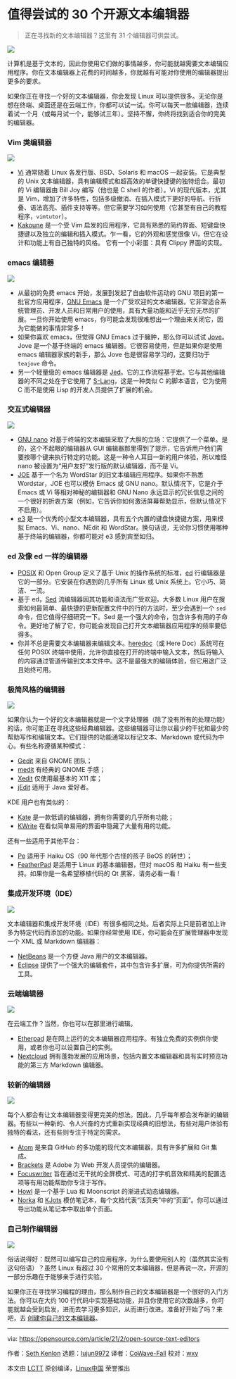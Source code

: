 [#]: collector: (lujun9972)
[#]: translator: (CoWave-Fall)
[#]: reviewer: (wxy)
[#]: publisher: (wxy)
[#]: url: (https://linux.cn/article-14632-1.html)
[#]: subject: (31 open source text editors you need to try)
[#]: via: (https://opensource.com/article/21/2/open-source-text-editors)
[#]: author: (Seth Kenlon https://opensource.com/users/seth)

值得尝试的 30 个开源文本编辑器
======

> 正在寻找新的文本编辑器？这里有 31 个编辑器可供尝试。

![](https://img.linux.net.cn/data/attachment/album/202205/24/184603krbzynnnikz8b0nc.jpg)

计算机是基于文本的，因此你使用它们做的事情越多，你可能就越需要文本编辑应用程序。你在文本编辑器上花费的时间越多，你就越有可能对你使用的编辑器提出更多的要求。

如果你正在寻找一个好的文本编辑器，你会发现 Linux 可以提供很多。无论你是想在终端、桌面还是在云端工作，你都可以试一试。你可以每天一款编辑器，连续着试一个月（或每月试一个，能够试三年）。坚持不懈，你终将找到适合你的完美的编辑器。

### Vim 类编辑器

![][2]

* [Vi][3] 通常随着 Linux 各发行版、BSD、Solaris 和 macOS 一起安装。它是典型的 Unix 文本编辑器，具有编辑模式和超高效的单键快捷键的独特组合。最初的 Vi 编辑器由 Bill Joy 编写（他也是 C shell 的作者）。Vi 的现代版本，尤其是 Vim，增加了许多特性，包括多级撤消、在插入模式下更好的导航、行折叠、语法高亮、插件支持等等。但它需要学习如何使用（它甚至有自己的教程程序，`vimtutor`）。
* [Kakoune][4] 是一个受 Vim 启发的应用程序，它具有熟悉的简约界面、短键盘快捷键以及独立的编辑和插入模式。乍一看，它的外观和感觉很像 Vi，但它在设计和功能上有自己独特的风格。 它有一个小彩蛋：具有 Clippy 界面的实现。

### emacs 编辑器

![][5]

* 从最初的免费 emacs 开始，发展到发起了自由软件运动的 GNU 项目的第一批官方应用程序，[GNU Emacs][6] 是一个广受欢迎的文本编辑器。它非常适合系统管理员、开发人员和日常用户的使用，具有大量功能和近乎无穷无尽的扩展。一旦你开始使用 emacs，你可能会发现很难想出一个理由来关闭它，因为它能做的事情非常多！
* 如果你喜欢 emacs，但觉得 GNU Emacs 过于臃肿，那么你可以试试 [Jove][7]。Jove 是一个基于终端的 emacs 编辑器。它很容易使用，但是如果你是使用 emacs 编辑器家族的新手，那么 Jove 也是很容易学习的，这要归功于 `teajove` 命令。
* 另一个轻量级的 emacs 编辑器是 [Jed][8]。它的工作流程基于宏。它与其他编辑器的不同之处在于它使用了 [S-Lang][9]，这是一种类似 C 的脚本语言，它为使用 C 而不是使用 Lisp 的开发人员提供了扩展的机会。

### 交互式编辑器

![][10]

* [GNU nano][11] 对基于终端的文本编辑采取了大胆的立场：它提供了一个菜单。是的，这个不起眼的编辑器从 GUI 编辑器那里得到了提示，它告诉用户他们需要按哪个键来执行特定的功能。这是一种令人耳目一新的用户体验，所以难怪 nano 被设置为“用户友好”发行版的默认编辑器，而不是 Vi。
* [JOE][12] 基于一个名为 WordStar 的旧文本编辑应用程序。如果你不熟悉 Wordstar，JOE 也可以模仿 Emacs 或 GNU nano。默认情况下，它是介于 Emacs 或 Vi 等相对神秘的编辑器和 GNU Nano 永远显示的冗长信息之间的一个很好的折衷方案（例如，它告诉你如何激活屏幕帮助显示，但默认情况下不启用）。
* [e3][13] 是一个优秀的小型文本编辑器，具有五个内置的键盘快捷键方案，用来模拟 Emacs、Vi、nano、NEdit 和 WordStar。换句话说，无论你习惯使用哪种基于终端的编辑器，你都可能对 e3 感到宾至如归。

### ed 及像 ed 一样的编辑器

* [POSIX][15] 和 Open Group 定义了基于 Unix 的操作系统的标准，[ed][14] 行编辑器是它的一部分。它安装在你遇到的几乎所有 Linux 或 Unix 系统上。它小巧、简洁、一流。
* 基于 ed，[Sed][16] 流编辑器因其功能和语法而广受欢迎。大多数 Linux 用户在搜索如何最简单、最快捷的更新配置文件中的行的方法时，至少会遇到一个 `sed` 命令，但它值得仔细研究一下。Sed 是一个强大的命令，包含许多有用的子命令。更好地了解了它，你可能会发现自己打开文本编辑器应用程序的频率要低得多。
* 你并不总是需要文本编辑器来编辑文本。[heredoc][17]（或 Here Doc）系统可在任何 POSIX 终端中使用，允许你直接在打开的终端中输入文本，然后将输入的内容通过管道传输到文本文件中。这不是最强大的编辑体验，但它用途广泛且始终可用。

### 极简风格的编辑器

![][18]

如果你认为一个好的文本编辑器就是一个文字处理器（除了没有所有的处理功能）的话，你可能正在寻找这些经典编辑器。这些编辑器可让你以最少的干扰和最少的帮助写作和编辑文本。它们提供的功能通常以标记文本、Markdown 或代码为中心。有些名称遵循某种模式：

* [Gedit][19] 来自 GNOME 团队；
* [medit][20] 有经典的 GNOME 手感；
* [Xedit][21] 仅使用最基本的 X11 库；
* [jEdit][22] 适用于 Java 爱好者。

KDE 用户也有类似的：

* [Kate][23] 是一款低调的编辑器，拥有你需要的几乎所有功能；
* [KWrite][24] 在看似简单易用的界面中隐藏了大量有用的功能。

还有一些适用于其他平台：

* [Pe][26] 适用于 Haiku OS（90 年代那个古怪的孩子 BeOS 的转世）；
* [FeatherPad][27] 是适用于 Linux 的基本编辑器，但对 macOS 和 Haiku 有一些支持。如果你是一名希望移植代码的 Qt 黑客，请务必看一看！

### 集成开发环境（IDE）

![][28]

文本编辑器和集成开发环境（IDE）有很多相同之处。后者实际上只是前者加上许多为特定代码而添加的功能。如果你经常使用 IDE，你可能会在扩展管理器中发现一个 XML 或 Markdown 编辑器：

* [NetBeans][29] 是一个方便 Java 用户的文本编辑器。
* [Eclipse][30] 提供了一个强大的编辑套件，其中包含许多扩展，可为你提供所需的工具。

### 云端编辑器

![][31]

在云端工作？当然，你也可以在那里进行编辑。

* [Etherpad][32] 是在网上运行的文本编辑器应用程序。有独立免费的实例供你使用，或者你也可以设置自己的实例。
* [Nextcloud][33] 拥有蓬勃发展的应用场景，包括内置文本编辑器和具有实时预览功能的第三方 Markdown 编辑器。

### 较新的编辑器

![][34]

每个人都会有让文本编辑器变得更完美的想法。因此，几乎每年都会发布新的编辑器。有些以一种新的、令人兴奋的方式重新实现经典的旧想法，有些对用户体验有独特的看法，还有些则专注于特定的需求。

* [Atom][35] 是来自 GitHub 的多功能的现代文本编辑器，具有许多扩展和 Git 集成。
* [Brackets][36] 是 Adobe 为 Web 开发人员提供的编辑器。
* [Focuswriter][37] 旨在通过无干扰的全屏模式、可选的打字机音效和精美的配置选项等有用功能帮助你专注于写作。
* [Howl][38] 是一个基于 Lua 和 Moonscript 的渐进式动态编辑器。
* [Norka][39] 和 [KJots][40] 模仿笔记本，每个文档代表“活页夹”中的“页面”。你可以通过导出功能从笔记本中取出单个页面。

### 自己制作编辑器

![][41]

俗话说得好：既然可以编写自己的应用程序，为什么要使用别人的（虽然其实没有这句俗语）？虽然 Linux 有超过 30 个常用的文本编辑器，但是再说一次，开源的一部分乐趣在于能够亲手进行实验。

如果你正在寻找学习编程的理由，那么制作自己的文本编辑器是一个很好的入门方法。你可以在大约 100 行代码中实现基础功能，并且你使用它的次数越多，你可能就越会受到启发，进而去学习更多知识，从而进行改进。准备好开始了吗？来吧，去 [创建你自己的文本编辑器][42]。

--------------------------------------------------------------------------------

via: https://opensource.com/article/21/2/open-source-text-editors

作者：[Seth Kenlon][a]
选题：[lujun9972][b]
译者：[CoWave-Fall](https://github.com/CoWave-Fall)
校对：[wxy](https://github.com/wxy)

本文由 [LCTT](https://github.com/LCTT/TranslateProject) 原创编译，[Linux中国](https://linux.cn/) 荣誉推出

[a]: https://opensource.com/users/seth
[b]: https://github.com/lujun9972
[1]: https://opensource.com/sites/default/files/styles/image-full-size/public/lead-images/button_push_open_keyboard_file_organize.png?itok=KlAsk1gx (open source button on keyboard)
[2]: https://opensource.com/sites/default/files/kakoune-screenshot.png
[3]: https://opensource.com/article/20/12/vi-text-editor
[4]: https://opensource.com/article/20/12/kakoune
[5]: https://opensource.com/sites/default/files/jed.png
[6]: https://opensource.com/article/20/12/emacs
[7]: https://opensource.com/article/20/12/jove-emacs
[8]: https://opensource.com/article/20/12/jed
[9]: https://www.jedsoft.org/slang
[10]: https://opensource.com/sites/default/files/uploads/nano-31_days-nano-opensource.png
[11]: https://opensource.com/article/20/12/gnu-nano
[12]: https://opensource.com/article/20/12/31-days-text-editors-joe
[13]: https://opensource.com/article/20/12/e3-linux
[14]: https://opensource.com/article/20/12/gnu-ed
[15]: https://opensource.com/article/19/7/what-posix-richard-stallman-explains
[16]: https://opensource.com/article/20/12/sed
[17]: https://opensource.com/article/20/12/heredoc
[18]: https://opensource.com/sites/default/files/uploads/gedit-31_days_gedit-opensource.jpg
[19]: https://opensource.com/article/20/12/gedit
[20]: https://opensource.com/article/20/12/medit
[21]: https://opensource.com/article/20/12/xedit
[22]: https://opensource.com/article/20/12/jedit
[23]: https://opensource.com/article/20/12/kate-text-editor
[24]: https://opensource.com/article/20/12/kwrite-kde-plasma
[25]: https://opensource.com/article/20/12/notepad-text-editor
[26]: https://opensource.com/article/20/12/31-days-text-editors-pe
[27]: https://opensource.com/article/20/12/featherpad
[28]: https://opensource.com/sites/default/files/uploads/eclipse-31_days-eclipse-opensource.png
[29]: https://opensource.com/article/20/12/netbeans
[30]: https://opensource.com/article/20/12/eclipse
[31]: https://opensource.com/sites/default/files/uploads/etherpad_0.jpg
[32]: https://opensource.com/article/20/12/etherpad
[33]: https://opensource.com/article/20/12/31-days-text-editors-nextcloud-markdown-editor
[34]: https://opensource.com/sites/default/files/uploads/atom-31_days-atom-opensource.png
[35]: https://opensource.com/article/20/12/atom
[36]: https://opensource.com/article/20/12/brackets
[37]: https://opensource.com/article/20/12/focuswriter
[38]: https://opensource.com/article/20/12/howl
[39]: https://opensource.com/article/20/12/norka
[40]: https://opensource.com/article/20/12/kjots
[41]: https://opensource.com/sites/default/files/uploads/this-time-its-personal-31_days_yourself-opensource.png
[42]: https://opensource.com/article/20/12/31-days-text-editors-one-you-write-yourself
